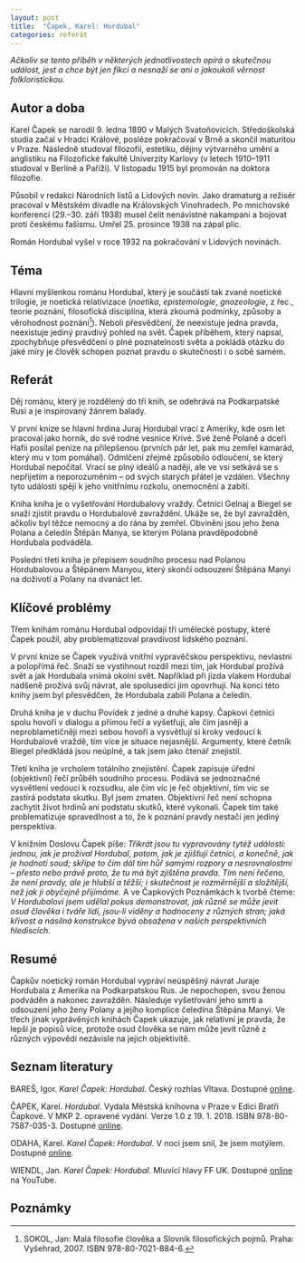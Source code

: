 ```yaml
---
layout: post
title:  "Čapek, Karel: Hordubal"
categories: referát
---
```

*Ačkoliv se tento příběh v některých jednotlivostech opírá o skutečnou událost, jest a chce být jen fikcí a nesnaží se ani o jakoukoli věrnost folkloristickou.*

## Autor a doba

Karel Čapek se narodil 9. ledna 1890 v Malých Svatoňovicích. Středoškolská studia začal v Hradci Králové, posléze pokračoval v Brně a skončil maturitou v Praze. Následně studoval filozofii, estetiku, dějiny výtvarného umění a anglistiku na Filozofické fakultě Univerzity Karlovy (v letech 1910–1911 studoval v Berlíně a Paříži). V listopadu 1915 byl promován na doktora filozofie.

Působil v redakci Národních listů a Lidových novin. Jako dramaturg a režisér pracoval v Městském divadle na Královských Vinohradech. Po mnichovské konferenci (29.–30. září 1938) musel čelit nenávistné nakampani a bojovat proti českému fašismu. Umřel 25. prosince 1938 na zápal plic.  

Román Hordubal vyšel v roce 1932 na pokračování v Lidových novinách.

## Téma

Hlavní myšlenkou románu Hordubal, který je součástí tak zvané noetické trilogie, je noetická relativizace (*noetika*, *epistemologie*, *gnozeologie*, z řec., teorie poznání, filosofická disciplína, která zkoumá podmínky, způsoby a věrohodnost poznání[^sokol]). Neboli přesvědčení, že neexistuje jedna pravda, neexistuje jediný pravdivý pohled na svět. Čapek příběhem, který napsal, zpochybňuje přesvědčení o plné poznatelnosti světa a pokládá otázku do jaké míry je člověk schopen poznat pravdu o skutečnosti i o sobě samém.

## Referát

Děj románu, který je rozdělený do tří knih, se odehrává na Podkarpatské Rusi a je inspirovaný žánrem balady.

V první knize se hlavní hrdina Juraj Hordubal vrací z Ameriky, kde osm let pracoval jako horník, do své rodné vesnice Krivé. Své ženě Polaně a dceři Hafii posílal peníze na přilepšenou (prvních pár let, pak mu zemřel kamarád, který mu v tom pomáhal). Odmlčení zřejmě způsobilo odloučení, se který Hordubal nepočítal. Vrací se plný ideálů a nadějí, ale ve vsi setkává se s nepřijetím a neporozuměním – od svých starých přátel je vzdálen. Všechny tyto události spějí k jeho vnitřnímu rozkolu, onemocnění a zabití.

Kniha kniha je o vyšetřování Hordubalovy vraždy. Četníci Gelnaj a Biegel se snaží zjistit pravdu o Hordubalově zavraždění. Ukáže se, že byl zavražděn, ačkoliv byl těžce nemocný a do rána by zemřel. Obviněni jsou jeho žena Polana a čeledín Štěpán Manya, se kterým Polana pravděpodobně Hordubala podváděla. 

Poslední třetí kniha je přepisem soudního procesu nad Polanou Hordubalovou a Štěpánem Manyou, který skončí odsouzení Štěpána Manyi na doživotí a Polany na dvanáct let.

## Klíčové problémy

Třem knihám románu Hordubal odpovídají tři umělecké postupy, které Čapek použil, aby problematizoval pravdivost lidského poznání.

V první knize se Čapek využívá vnitřní vypravěčskou perspektivu, nevlastní a polopřímá řeč. Snaží se vystihnout rozdíl mezi tím, jak Hordubal prožívá svět a jak Hordubala vnímá okolní svět. Například při jízda vlakem Hordubal nadšeně prožívá svůj návrat, ale spolusedící jím opovrhují. Na konci této knihy jsem byl přesvědčen, že Hordubala zabili Polana a čeledín.

Druhá kniha je v duchu Povídek z jedné a druhé kapsy. Čapkovi četníci spolu hovoří v dialogu a přímou řečí a vyšetřují, ale čím jasněji a neproblametičněji mezi sebou hovoří a vysvětlují si kroky vedoucí k Hordubalově vraždě, tím více je situace nejasnější. Argumenty, které četník Biegel předkládá jsou neúplné, a tak jsem jako čtenář znejistil.

Třetí kniha je vrcholem totálního znejistění. Čapek zapisuje úřední (objektivní) řečí průběh soudního procesu. Podává se jednoznačné vysvětlení vedoucí k rozsudku, ale čím víc je řeč objektivní, tím víc se zastírá podstata skutku. Byl jsem zmaten. Objektivní řeč není schopna zachytit život hrdinů ani podstatu skutků, které vykonali. Čapek tím také problematizuje spravedlnost a to, že k poznání pravdy nestačí jen jediný perspektiva.

V knižním Doslovu Čapek píše: *Třikrát jsou tu vypravovány tytéž události: jednou, jak je prožíval Hordubal, potom, jak je zjišťují četníci, a konečně, jak je hodnotí soud; skřípe to čím dál tím hůř samými rozpory a nesrovnalostmi – přesto nebo právě proto, že tu má být zjištěna pravda. Tím není řečeno, že není pravdy, ale je hlubší a těžší; i skutečnost je rozměrnější a složitější, než jak ji obyčejně přijímáme.* A ve Čapkových Poznámkách k tvorbě čteme: *V Hordubalovi jsem udělal pokus demonstrovat, jak různě se může jevit osud člověka i tváře lidí, jsou-li viděny a hodnoceny z různých stran; jaká křivost a násilná konstrukce bývá obsažena v našich perspektivních hlediscích.*

## Resumé

Čapkův noetický román Hordubal vypráví neúspěšný návrat Juraje Hordubala z Amerika na Podkarpatskou Rus. Je nepochopen, svou ženou podváděn a nakonec zavražděn. Následuje vyšetřování jeho smrti a odsouzení jeho ženy Polany a jejího komplice čeledína Štěpána Manyi. Ve třech jinak vyprávěných knihách Čapek ukazuje, jak relativní je pravda, že lepší je popisů více, protože osud člověka se nám může jevit různě z různých výpovědí nezávisle na jejich objektivitě.

## Seznam literatury

BAREŠ, Igor. *Karel Čapek: Hordubal*. Český rozhlas Vltava. Dostupné [online][bares].

ČAPEK, Karel. *Hordubal*. Vydala Městská knihovna v Praze v Edici Bratři Čapkové. V MKP 2. opravené vydání. Verze 1.0 z 19. 1. 2018. ISBN 978-80-7587-035-3. Dostupné [online][mlp].

ODAHA, Karel. *Karel Čapek: Hordubal*. V noci jsem snil, že jsem motýlem. Dostupné [online][odaha].

WIENDL, Jan. *Karel Čapek: Hordubal*. Mluvící hlavy FF UK. Dostupné [online][wiendl] na YouTube.

[bares]: https://vltava.rozhlas.cz/karel-capek-hordubal-1010-5020584
[mlp]: https://search.mlp.cz/cz/titul/hordubal/4345506/
[odaha]: https://www.odaha.com/tomas-odaha/recenze/cetba/karel-capek-hordubal
[wiendl]: https://www.youtube.com/watch?v=Pvu0XoxFYtA

## Poznámky

[^sokol]: SOKOL, Jan: Malá filosofie člověka a Slovník filosofických pojmů. Praha: Vyšehrad, 2007. ISBN 978-80-7021-884-6.

